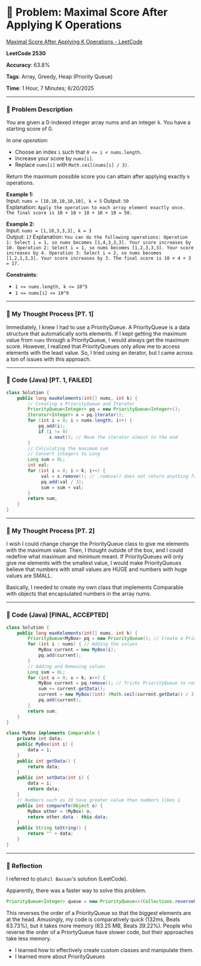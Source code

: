 # 🧮 Problem: Maximal Score After Applying K Operations

[Maximal Score After Applying K Operations - LeetCode](https://leetcode.com/problems/maximal-score-after-applying-k-operations/)

**LeetCode 2530**

**Accuracy**: 63.8%

**Tags**: Array, Greedy, Heap (Priority Queue)

**Time**: 1 Hour, 7 Minutes; 6/20/2025

---

### 🔗 Problem Description

You are given a 0-indexed integer array nums and an integer k. You have a starting score of 0.

In one *operation*:
- Choose an index `i` such that `0 <= i < nums.length`.
- Increase your score by `nums[i]`.
- Replace `nums[i]` with `Math.ceil(nums[i] / 3)`.

Return the maximum possible score you can attain after applying exactly `k` operations.

**Example 1:**  
Input: `nums = [10,10,10,10,10], k = 5`
Output: `50`  
Explanation: `Apply the operation to each array element exactly once. The final score is 10 + 10 + 10 + 10 + 10 = 50.`

**Example 2:**  
Input: `nums = [1,10,3,3,3], k = 3`  
Output: `17`
Explanation: `You can do the following operations:
Operation 1: Select i = 1, so nums becomes [1,4,3,3,3]. Your score increases by 10.
Operation 2: Select i = 1, so nums becomes [1,2,3,3,3]. Your score increases by 4.
Operation 3: Select i = 2, so nums becomes [1,2,1,3,3]. Your score increases by 3.
The final score is 10 + 4 + 3 = 17.`

**Constraints**:

- `1 <= nums.length, k <= 10^5`
- `1 <= nums[i] <= 10^9`

---

### 🧠 My Thought Process [PT. 1]

Immediately, I knew I had to use a PriorityQueue. A PriorityQueue is a data structure that automatically sorts elements. If I kept getting the maximum value from `nums` through a PriorityQueue, I would always get the maximum score. However, I realized that PriorityQueues only allow me to access elements with the least value. So, I tried using an iterator, but I came across a ton of issues with this approach.

---

### 🧪 Code (Java) [PT. 1, FAILED]

```java
class Solution {
    public long maxKelements(int[] nums, int k) {
        // Creating a PriorityQueue and Iterator
        PriorityQueue<Integer> pq = new PriorityQueue<Integer>();
        Iterator<Integer> x = pq.iterator();
        for (int i = 0; i < nums.length; i++) {
            pq.add(i);
            if (i != 0)
                x.next(); // Move the iterator almost to the end
        }
        // Calculating the maximum sum
        // Convert integers to Long
        Long sum = 0L;
        int val;
        for (int i = 0; i < k; i++) {
             val = x.remove(); // .remove() does not return anything from iterators
             pq.add(val / 3);
             sum = sum + val;
        }
        return sum;
    }
}
```
---

### 🧠 My Thought Process [PT. 2]

I wish I could change change the PriorityQueue class to give me elements with the maximum value. Then, I thought outside of the box, and I could redefine what maximum and minimum meant. If PriorityQueues will only give me elements with the smallest value, I would make PriorityQueues believe that numbers with small values are HUGE and numbers with huge values are SMALL.

Basically, I needed to create my own class that implements Comparable with objects that encapsulated numbers in the array nums.

---

### 🧪 Code (Java) [FINAL, ACCEPTED]

```java
class Solution {
    public long maxKelements(int[] nums, int k) {
        PriorityQueue<MyBox> pq = new PriorityQueue(); // Create a PriorityQueue
        for (int i : nums) { // Adding the values
            MyBox current = new MyBox(i);
            pq.add(current);
        }
        // Adding and Removing values
        Long sum = 0L; 
        for (int x = 0; x < k; x++) {
            MyBox current = pq.remove(); // Tricks PriorityQueue to remove Maximum Value
            sum += current.getData();
            current = new MyBox((int) (Math.ceil(current.getData() / 3.0)));
            pq.add(current);
        }
        return sum;
    }
}

class MyBox implements Comparable {
    private int data;
    public MyBox(int i) {
        data = i;
    }
    public int getData() {
        return data;
    }
    public int setData(int i) {
        data = i;
        return data;
    }
    // Numbers such as 10 have greater value than numbers likes 1
    public int compareTo(Object o) {
        MyBox other = (MyBox) o;
        return other.data - this.data;
    }
    public String toString() {
        return "" + data;
    }
}
```

--- 

### 🧠 Reflection

I referred to `@Sahil Bassan`'s solution (LeetCode).

Apparently, there was a faster way to solve this problem.

```java
PriorityQueue<Integer> queue = new PriorityQueue<>(Collections.reverseOrder());
```

This reverses the order of a PriorityQueue so that the biggest elements are at the head. Amusingly, my code is comparatively quick (132ms, Beats 63.73%), but it takes more memory (63.25 MB, Beats 39.22%). People who reverse the order of a PriortyQueue have slower code, but their approaches take less memory.

- I learned how to effectively create custom classes and manipulate them.
- I learned more about PriorityQueues


